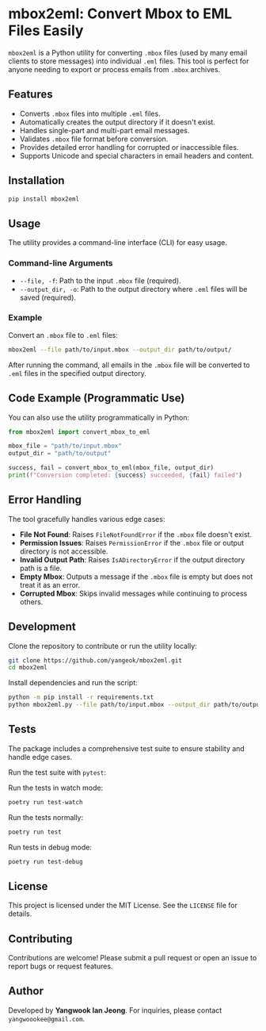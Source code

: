 # mbox2eml: Convert Mbox to EML Files Easily

`mbox2eml` is a Python utility for converting `.mbox` files (used by many email clients to store messages) into individual `.eml` files. This tool is perfect for anyone needing to export or process emails from `.mbox` archives.

## Features

- Converts `.mbox` files into multiple `.eml` files.
- Automatically creates the output directory if it doesn't exist.
- Handles single-part and multi-part email messages.
- Validates `.mbox` file format before conversion.
- Provides detailed error handling for corrupted or inaccessible files.
- Supports Unicode and special characters in email headers and content.

## Installation

```sh
pip install mbox2eml
```

## Usage

The utility provides a command-line interface (CLI) for easy usage.

### Command-line Arguments

- `--file, -f`: Path to the input `.mbox` file (required).
- `--output_dir, -o`: Path to the output directory where `.eml` files will be saved (required).

### Example

Convert an `.mbox` file to `.eml` files:

```sh
mbox2eml --file path/to/input.mbox --output_dir path/to/output/
```

After running the command, all emails in the `.mbox` file will be converted to `.eml` files in the specified output directory.

## Code Example (Programmatic Use)

You can also use the utility programmatically in Python:

```py
from mbox2eml import convert_mbox_to_eml

mbox_file = "path/to/input.mbox"
output_dir = "path/to/output"

success, fail = convert_mbox_to_eml(mbox_file, output_dir)
print(f"Conversion completed: {success} succeeded, {fail} failed")
```

## Error Handling

The tool gracefully handles various edge cases:

- **File Not Found**: Raises `FileNotFoundError` if the `.mbox` file doesn't exist.
- **Permission Issues**: Raises `PermissionError` if the `.mbox` file or output directory is not accessible.
- **Invalid Output Path**: Raises `IsADirectoryError` if the output directory path is a file.
- **Empty Mbox**: Outputs a message if the `.mbox` file is empty but does not treat it as an error.
- **Corrupted Mbox**: Skips invalid messages while continuing to process others.

## Development

Clone the repository to contribute or run the utility locally:

```sh
git clone https://github.com/yangeok/mbox2eml.git
cd mbox2eml
```

Install dependencies and run the script:

```sh
python -m pip install -r requirements.txt
python mbox2eml.py --file path/to/input.mbox --output_dir path/to/output/
```

## Tests

The package includes a comprehensive test suite to ensure stability and handle edge cases.

Run the test suite with `pytest`:

Run the tests in watch mode:

```sh
poetry run test-watch
```

Run the tests normally:

```sh
poetry run test
```

Run tests in debug mode:

```sh
poetry run test-debug
```

## License

This project is licensed under the MIT License. See the `LICENSE` file for details.

## Contributing

Contributions are welcome! Please submit a pull request or open an issue to report bugs or request features.

## Author

Developed by **Yangwook Ian Jeong**. For inquiries, please contact `yangwoookee@gmail.com`.
